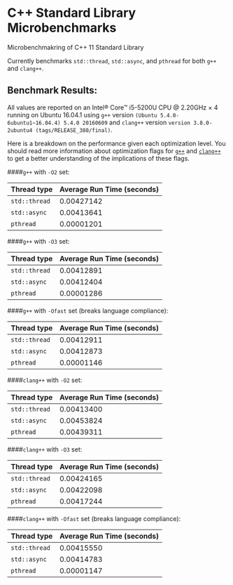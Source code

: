 # C++ Standard Library Microbenchmarks
Microbenchmakring of C++ 11 Standard Library

Currently benchmarks `std::thread`, `std::async`, and `pthread` for both `g++` and `clang++`.

## Benchmark Results:
All values are reported on an Intel® Core™ i5-5200U CPU @ 2.20GHz × 4 running on Ubuntu 16.04.1 
using `g++` version `(Ubuntu 5.4.0-6ubuntu1~16.04.4) 5.4.0 20160609` and `clang++` 
version `version 3.8.0-2ubuntu4 (tags/RELEASE_380/final)`.

Here is a breakdown on the performance given each optimization level. You should read more 
information about optimization flags for [`g++`](https://wiki.gentoo.org/wiki/GCC_optimization#-O) 
and [`clang++`](http://clang.llvm.org/docs/CommandGuide/clang.html#code-generation-options) to get
a better understanding of the implications of these flags.

####`g++` with `-O2` set:

 Thread type         | Average Run Time (seconds)  |
 --------------------|:------------|
 `std::thread`       | 0.00427142  |
 `std::async`        | 0.00413641  |
 `pthread`           | 0.00001201  |

####`g++` with `-O3` set:

 Thread type         | Average Run Time (seconds)  |
 --------------------|:------------|
 `std::thread`       | 0.00412891  |
 `std::async`        | 0.00412404  |
 `pthread`           | 0.00001286  |

####`g++` with `-Ofast` set (breaks language compliance):

 Thread type         | Average Run Time (seconds)  |
 --------------------|:------------|
 `std::thread`       | 0.00412911  |
 `std::async`        | 0.00412873  |
 `pthread`           | 0.00001146  |


####`clang++` with `-O2` set:

 Thread type         | Average Run Time (seconds)  |
 --------------------|:------------|
 `std::thread`       | 0.00413400  |
 `std::async`        | 0.00453824  |
 `pthread`           | 0.00439311  |

####`clang++` with `-O3` set:

 Thread type         | Average Run Time (seconds)  |
 --------------------|:------------|
 `std::thread`       | 0.00424165  |
 `std::async`        | 0.00422098  |
 `pthread`           | 0.00417244  |

####`clang++` with `-Ofast` set (breaks language compliance):

 Thread type         | Average Run Time (seconds)  |
 --------------------|:------------|
 `std::thread`       | 0.00415550  |
 `std::async`        | 0.00414783  |
 `pthread`           | 0.00001147  |
